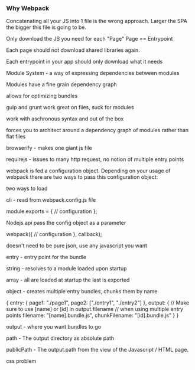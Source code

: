 ### Why Webpack

Concatenating all your JS into 1 file is the wrong approach.
Larger the SPA the bigger this file is going to be.

Only download the JS you need for each "Page"
Page == Entrypoint

Each page should not download shared libraries again.

Each entrypoint in your app should only download what it needs

Module System - a way of expressing dependencies between modules

Modules have a fine grain dependency graph

allows for optimizing bundles

gulp and grunt work great on files, suck for modules

work with aschronous syntax and out of the box

forces you to architect around a dependency graph of modules rather than flat files

browserify - makes one giant js file

requirejs - issues to many http request, no notion of multiple entry points


webpack is fed a configuration object. Depending on your usage of webpack there are two ways to pass this configuration object:

two ways to load

cli - read from webpack.config.js file

module.exports = {
    // configuration
};

Nodejs.api pass the config object as a parameter

webpack({
    // configuration
}, callback);


doesn't need to be pure json, use any javascript you want


entry - entry point for the bundle

string - resolves to a module loaded upon startup

array - all are loaded at startup the last is exported

object - creates multiple entry bundles, chunks them by name

{
    entry: {
        page1: "./page1",
        page2: ["./entry1", "./entry2"]
    },
    output: {
        // Make sure to use [name] or [id] in output.filename
        //  when using multiple entry points
        filename: "[name].bundle.js",
        chunkFilename: "[id].bundle.js"
    }
}


output - where you want bundles to go

path - The output directory as absolute path

publicPath - The output.path from the view of the Javascript / HTML page.

css problem






